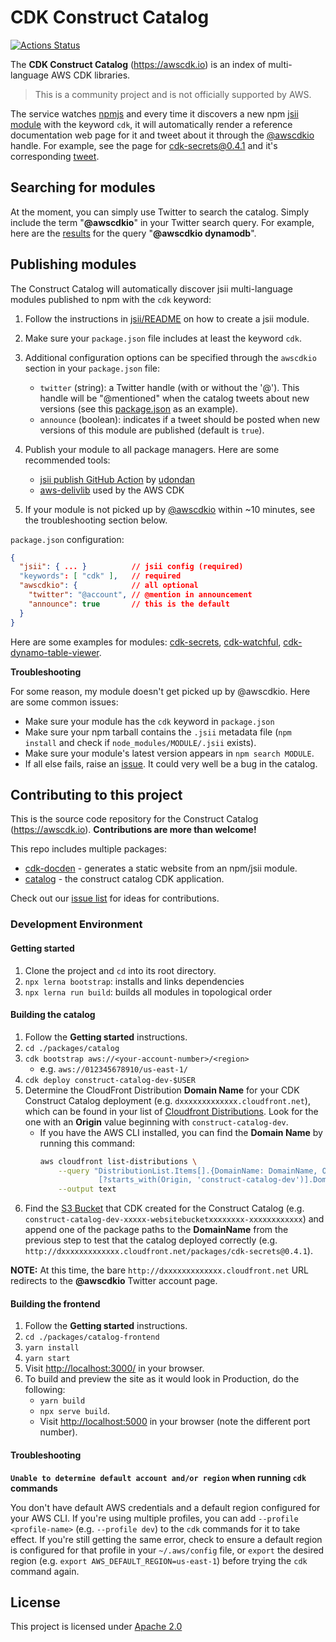 # CDK Construct Catalog

[![Actions Status](https://github.com/construct-catalog/catalog/workflows/Deploy/badge.svg)](https://github.com/construct-catalog/catalog/actions)

The **CDK Construct Catalog** (https://awscdk.io) is an index of multi-language AWS CDK libraries.

> This is a community project and is not officially supported by AWS.

The service watches [npmjs](npmjs.com) and every time it discovers a new npm [jsii module](https://github.com/aws/jsii) with the keyword `cdk`, it will automatically render a reference documentation web page for it and tweet about it through the [@awscdkio](https://twitter.com/awscdkio) handle. For example, see the page for [cdk-secrets@0.4.1](https://awscdk.io/packages/cdk-secrets@0.4.1) and it's corresponding [tweet](https://twitter.com/awscdkio/status/1211268176274694145).

## Searching for modules

At the moment, you can simply use Twitter to search the catalog. Simply include the term "**@awscdkio**" in your Twitter search query. For example, here are the [results](https://twitter.com/search?q=%40awscdkio%20dynamodb) for the query "**@awscdkio dynamodb**".

## Publishing modules

The Construct Catalog will automatically discover jsii multi-language modules published to npm with the `cdk` keyword:

1. Follow the instructions in [jsii/README](https://github.com/aws/jsii) on how to create a jsii module.

2. Make sure your `package.json` file includes at least the keyword `cdk`.

3. Additional configuration options can be specified through the `awscdkio` section in your `package.json` file:

    - `twitter` (string): a Twitter handle (with or without the '@'). This handle will be
      "@mentioned" when the catalog tweets about new versions (see this
      [package.json](https://github.com/eladb/cdk-watchful/blob/master/package.json#L5)
      as an example).
    - `announce` (boolean): indicates if a tweet should be posted when new versions of this module are published (default is `true`).

4. Publish your module to all package managers. Here are some recommended tools:
   - [jsii publish GitHub Action](https://github.com/marketplace/actions/jsii-publish) by [udondan](https://github.com/udondan)
   - [aws-delivlib](https://github.com/awslabs/aws-delivlib) used by the AWS CDK

5. If your module is not picked up by [@awscdkio](https://twitter.com/awscdkio) within ~10 minutes, see the troubleshooting section below.

`package.json` configuration:

```json
{
  "jsii": { ... }          // jsii config (required)
  "keywords": [ "cdk" ],   // required
  "awscdkio": {            // all optional
    "twitter": "@account", // @mention in announcement
    "announce": true       // this is the default
  }
}
```

Here are some examples for modules: [cdk-secrets](https://github.com/udondan/cdk-secrets), [cdk-watchful](https://github.com/eladb/cdk-watchful), [cdk-dynamo-table-viewer](https://github.com/eladb/cdk-dynamo-table-viewer).

**Troubleshooting**

For some reason, my module doesn't get picked up by @awscdkio. Here are some common issues:

- Make sure your module has the `cdk` keyword in `package.json`
- Make sure your npm tarball contains the `.jsii` metadata file (`npm install` and check if `node_modules/MODULE/.jsii` exists).
- Make sure your module's latest version appears in `npm search MODULE`.
- If all else fails, raise an [issue](https://github.com/construct-catalog/catalog/issues/new). It could very well be a bug in the catalog.

## Contributing to this project

This is the source code repository for the Construct Catalog (https://awscdk.io). **Contributions are more than welcome!**

This repo includes multiple packages:

- [cdk-docden](./packages/cdk-docgen/README.md) - generates a static website from an npm/jsii module.
- [catalog](./packages/catalog/README.md) - the construct catalog CDK application.

Check out our [issue list](https://github.com/construct-catalog/catalog/issues) for ideas for contributions.

### Development Environment

#### Getting started

1. Clone the project and `cd` into its root directory.
2. `npx lerna bootstrap`: installs and links dependencies
3. `npx lerna run build`: builds all modules in topological order

#### Building the catalog

1. Follow the **Getting started** instructions.
2. `cd ./packages/catalog`
3. `cdk bootstrap aws://<your-account-number>/<region>`
    - e.g. `aws://012345678910/us-east-1/`
4. `cdk deploy construct-catalog-dev-$USER`
5. Determine the CloudFront Distribution **Domain Name** for your CDK Construct Catalog deployment (e.g. `dxxxxxxxxxxxxx.cloudfront.net`), which can be found in your list of [Cloudfront Distributions](https://console.aws.amazon.com/cloudfront/home). Look for the one with an **Origin** value beginning with `construct-catalog-dev`.
    * If you have the AWS CLI installed, you can find the **Domain Name** by running this command:
      ```bash
      aws cloudfront list-distributions \
          --query "DistributionList.Items[].{DomainName: DomainName, Origin: Origins.Items[].DomainName | [0]}
                   [?starts_with(Origin, 'construct-catalog-dev')].DomainName" \
          --output text
      ```
6. Find the [S3 Bucket](https://s3.console.aws.amazon.com/s3/home) that CDK created for the Construct Catalog (e.g. `construct-catalog-dev-xxxxx-websitebucketxxxxxxxx-xxxxxxxxxxxx`) and append one of the package paths to the **DomainName** from the previous step to test that the catalog deployed correctly (e.g. `http://dxxxxxxxxxxxxx.cloudfront.net/packages/cdk-secrets@0.4.1`).

**NOTE:** At this time, the bare `http://dxxxxxxxxxxxxx.cloudfront.net` URL redirects to the **@awscdkio** Twitter account page.

#### Building the frontend

1. Follow the **Getting started** instructions.
2. `cd ./packages/catalog-frontend`
3. `yarn install`
4. `yarn start`
5. Visit [http://localhost:3000/](http://localhost:3000/) in your browser.
6. To build and preview the site as it would look in Production, do the following:
    * `yarn build`
    * `npx serve build`.
    * Visit [http://localhost:5000](http://localhost:5000/) in your browser (note the different port number).

#### Troubleshooting

**`Unable to determine default account and/or region` when running `cdk` commands**

You don't have default AWS credentials and a default region configured for your AWS CLI. If you're using multiple profiles, you can add `--profile <profile-name>` (e.g. `--profile dev`) to the `cdk` commands for it to take effect. If you're still getting the same error, check to ensure a default region is configured for that profile in your `~/.aws/config` file, or `export` the desired region (e.g. `export AWS_DEFAULT_REGION=us-east-1`) before trying the `cdk` command again.

## License

This project is licensed under [Apache 2.0](./LICENSE)
